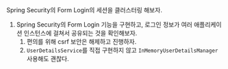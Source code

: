 Spring Security의 Form Login의 세션을 클러스터링 해보자.

1. Spring Security의 Form Login 기능을 구현하고, 로그인 정보가 여러 애플리케이션 인스턴스에 걸쳐서 공유되는 것을 확인해보자.
    1. 편의를 위해 csrf 보안은 해제하고 진행하자.
    2. `UserDetailsService`를 직접 구현하지 않고 `InMemoryUserDetailsManager` 사용해도 괜찮다.